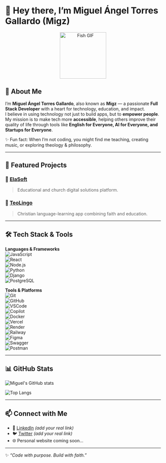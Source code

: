 <!--
**MiguelAngelTG7/MiguelAngelTG7** is a ✨ _special_ ✨ repository because its `README.md` (this file) appears on your GitHub profile.

Here are some ideas to get you started:

- 🔭 I’m currently working on ...
- 🌱 I’m currently learning ...
- 👯 I’m looking to collaborate on ...
- 🤔 I’m looking for help with ...
- 💬 Ask me about ...
- 📫 How to reach me: ...
- 😄 Pronouns: ...
- ⚡ Fun fact: ...
-->

# 👋 Hey there, I’m Miguel Ángel Torres Gallardo (Migz)

<p align="center">
  <img src="https://media.giphy.com/media/xTiTnqUxyWbsAXq7Ju/giphy.gif" width="150" alt="Fish GIF">
</p>

## 🚀 About Me  
I’m **Miguel Ángel Torres Gallardo**, also known as **Migz** — a passionate **Full Stack Developer** with a heart for technology, education, and impact.  
I believe in using technology not just to build apps, but to **empower people**. My mission is to make tech more **accessible**, helping others improve their quality of life through tools like **English for Everyone, AI for Everyone, and Startups for Everyone**.  

✨ Fun fact: When I’m not coding, you might find me teaching, creating music, or exploring theology & philosophy.

---

## 📂 Featured Projects  

### 🔹 [ElaSoft](https://ela-soft-front.vercel.app)  
> Educational and church digital solutions platform.  

### 🔹 [TeoLingo](https://teolingo-front.vercel.app)  
> Christian language-learning app combining faith and education.  

---

## 🛠️ Tech Stack & Tools  

**Languages & Frameworks**  
![JavaScript](https://img.shields.io/badge/JavaScript-F7DF1E?style=for-the-badge&logo=javascript&logoColor=black)  
![React](https://img.shields.io/badge/React-20232A?style=for-the-badge&logo=react&logoColor=61DAFB)  
![Node.js](https://img.shields.io/badge/Node.js-339933?style=for-the-badge&logo=node.js&logoColor=white)  
![Python](https://img.shields.io/badge/Python-3776AB?style=for-the-badge&logo=python&logoColor=white)  
![Django](https://img.shields.io/badge/Django-092E20?style=for-the-badge&logo=django&logoColor=white)  
![PostgreSQL](https://img.shields.io/badge/PostgreSQL-316192?style=for-the-badge&logo=postgresql&logoColor=white)  

**Tools & Platforms**  
![Git](https://img.shields.io/badge/Git-F05032?style=for-the-badge&logo=git&logoColor=white)  
![GitHub](https://img.shields.io/badge/GitHub-181717?style=for-the-badge&logo=github&logoColor=white)  
![VSCode](https://img.shields.io/badge/VSCode-007ACC?style=for-the-badge&logo=visual-studio-code&logoColor=white)  
![Copilot](https://img.shields.io/badge/GitHub_Copilot-000000?style=for-the-badge&logo=github&logoColor=white)  
![Docker](https://img.shields.io/badge/Docker-2496ED?style=for-the-badge&logo=docker&logoColor=white)  
![Vercel](https://img.shields.io/badge/Vercel-000000?style=for-the-badge&logo=vercel&logoColor=white)  
![Render](https://img.shields.io/badge/Render-46E3B7?style=for-the-badge&logo=render&logoColor=black)  
![Railway](https://img.shields.io/badge/Railway-0B0D0E?style=for-the-badge&logo=railway&logoColor=white)  
![Figma](https://img.shields.io/badge/Figma-F24E1E?style=for-the-badge&logo=figma&logoColor=white)  
![Swagger](https://img.shields.io/badge/Swagger-85EA2D?style=for-the-badge&logo=swagger&logoColor=black)  
![Postman](https://img.shields.io/badge/Postman-FF6C37?style=for-the-badge&logo=postman&logoColor=white)  

---

## 📊 GitHub Stats  

![Miguel's GitHub stats](https://github-readme-stats.vercel.app/api?username=miguelatorres&show_icons=true&theme=tokyonight)  

![Top Langs](https://github-readme-stats.vercel.app/api/top-langs/?username=miguelatorres&layout=compact&theme=tokyonight)  

---

## 📫 Connect with Me  
- 💼 [LinkedIn](https://www.linkedin.com) *(add your real link)*  
- 🐦 [Twitter](https://twitter.com) *(add your real link)*  
- 🌐 Personal website coming soon...  

---

✨ *“Code with purpose. Build with faith.”*  



